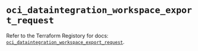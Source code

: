 # `oci_dataintegration_workspace_export_request`

Refer to the Terraform Registory for docs: [`oci_dataintegration_workspace_export_request`](https://registry.terraform.io/providers/oracle/oci/6.18.0/docs/resources/dataintegration_workspace_export_request).

